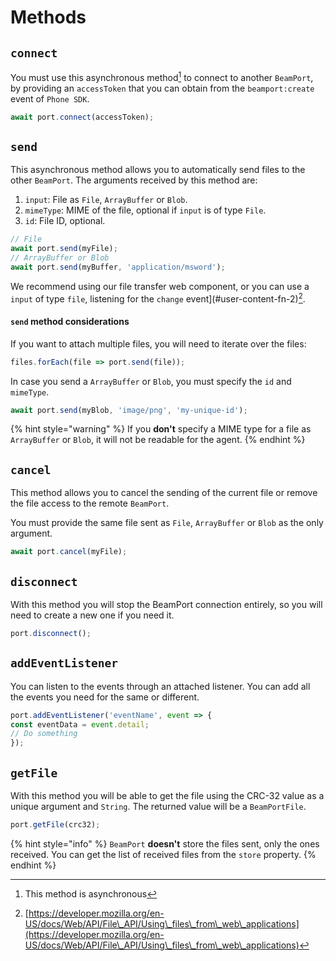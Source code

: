 # Methods

## `connect`

You must use this asynchronous method[^1] to connect to another `BeamPort`, by providing an `accessToken` that you can obtain from the `beamport:create` event of `Phone SDK`.

```javascript
await port.connect(accessToken);
```

## `send`

This asynchronous method allows you to automatically send files to the other `BeamPort`. The arguments received by this method are:

1. `input`: File as `File`, `ArrayBuffer` or `Blob`.
2. `mimeType`: MIME of the file, optional if `input` is of type `File`.
3. `id`: File ID, optional.

```javascript
// File
await port.send(myFile);
// ArrayBuffer or Blob
await port.send(myBuffer, 'application/msword');
```

We recommend using our file transfer web component, or you can use a `input` of type `file`, listening for the `change` event](#user-content-fn-2)[^2].

#### `send` method considerations

If you want to attach multiple files, you will need to iterate over the files:

```javascript
files.forEach(file => port.send(file));
```

In case you send a `ArrayBuffer` or `Blob`, you must specify the `id` and `mimeType`.

```javascript
await port.send(myBlob, 'image/png', 'my-unique-id');
```

{% hint style="warning" %}
If you **don't** specify a MIME type for a file as `ArrayBuffer` or `Blob`, it will not be readable for the agent.
{% endhint %}

## `cancel`

This method allows you to cancel the sending of the current file or remove the file access to the remote `BeamPort`.

You must provide the same file sent as `File`, `ArrayBuffer` or `Blob` as the only argument.

```javascript
await port.cancel(myFile);
```

## `disconnect`

With this method you will stop the BeamPort connection entirely, so you will need to create a new one if you need it.

```javascript
port.disconnect();
```

## `addEventListener`

You can listen to the events through an attached listener. You can add all the events you need for the same or different.

```javascript
port.addEventListener('eventName', event => {
const eventData = event.detail;
// Do something
});
```

## `getFile`

With this method you will be able to get the file using the CRC-32 value as a unique argument and `String`. The returned value will be a `BeamPortFile`.

```javascript
port.getFile(crc32);
```

{% hint style="info" %}
`BeamPort` **doesn't** store the files sent, only the ones received. You can get the list of received files from the `store` property.
{% endhint %}

[^1]: This method is asynchronous

[^2]: [https://developer.mozilla.org/en-US/docs/Web/API/File\_API/Using\_files\_from\_web\_applications](https://developer.mozilla.org/en-US/docs/Web/API/File\_API/Using\_files\_from\_web\_applications)
